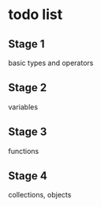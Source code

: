 # todo list

## Stage 1

basic types and operators

## Stage 2

variables

## Stage 3

functions

## Stage 4

collections, objects